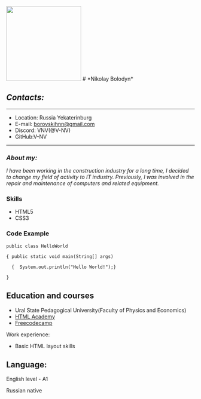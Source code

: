 <img src="https://smartprogress.do/uploadImages/001539947.jpg" width="200" height="200" style="text-">
# *Nikolay Bolodyn*                        

## ***Contacts:***
---
+ Location: Russia Yekaterinburg
+ E-mail: borovskihnn@gmail.com
+ Discord: VNV(@V-NV)
+ GitHub:V-NV
---
### ***About my:***
*I have been working in the construction industry for a long time, I decided to change my field of activity to
IT industry. Previously, I was involved in the repair and maintenance of computers and related equipment.*
### **Skills**
* HTML5
* CSS3
### **Code Example**
```
public class HelloWorld 

{ public static void main(String[] args) 
  
  {  System.out.println("Hello World!");}
  
}
```
## **Education and courses**
+ Ural State Pedagogical University(Faculty of Physics and Economics)   
+ [HTML Academy](https://htmlacademy.ru/)
+ [Freecodecamp](https://www.freecodecamp.org/)

Work experience:
+ Basic HTML layout skills

## **Language:** 

English level - A1

Russian native
